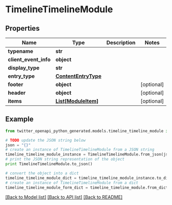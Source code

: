 # TimelineTimelineModule


## Properties
Name | Type | Description | Notes
------------ | ------------- | ------------- | -------------
**typename** | **str** |  | 
**client_event_info** | **object** |  | 
**display_type** | **str** |  | 
**entry_type** | [**ContentEntryType**](ContentEntryType.md) |  | 
**footer** | **object** |  | [optional] 
**header** | **object** |  | [optional] 
**items** | [**List[ModuleItem]**](ModuleItem.md) |  | [optional] 

## Example

```python
from twitter_openapi_python_generated.models.timeline_timeline_module import TimelineTimelineModule

# TODO update the JSON string below
json = "{}"
# create an instance of TimelineTimelineModule from a JSON string
timeline_timeline_module_instance = TimelineTimelineModule.from_json(json)
# print the JSON string representation of the object
print TimelineTimelineModule.to_json()

# convert the object into a dict
timeline_timeline_module_dict = timeline_timeline_module_instance.to_dict()
# create an instance of TimelineTimelineModule from a dict
timeline_timeline_module_form_dict = timeline_timeline_module.from_dict(timeline_timeline_module_dict)
```
[[Back to Model list]](../README.md#documentation-for-models) [[Back to API list]](../README.md#documentation-for-api-endpoints) [[Back to README]](../README.md)


